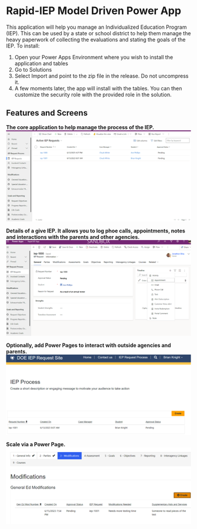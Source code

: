 # Rapid-IEP Model Driven Power App

This application will help you manage an Individualized Education Program (IEP). This can be used by a state or school district to help them manage the heavy paperwork of collecting the evaluations and stating the goals of the IEP. To install:

1. Open your Power Apps Environment where you wish to install the application and tables
2. Go to Solutions
3. Select Import and point to the zip file in the release. Do not uncompress it.
4. A few moments later, the app will install with the tables. You can then customize the security role with the provided role in the solution.
<h2>Features and Screens</h2>
<B>The core application to help manage the process of the IEP.</B>
<img src="https://github.com/Pragmatic-Works/Rapid-IEP/blob/main/Screenshots/mda.png"/>
<P>
<B>Details of a give IEP. It allows you to log phoe calls, appointments, notes and interactions with the parents and other agencies.</B>
<img src="https://github.com/Pragmatic-Works/Rapid-IEP/blob/main/Screenshots/mdaDetails.png"/>
<P>
<B>Optionally, add Power Pages to interact with outside agencies and parents.</B>
<img src="https://github.com/Pragmatic-Works/Rapid-IEP/blob/main/Screenshots/PowerPageList.png"/>
<P>
<B>Scale via a Power Page.</B>
<img src="https://github.com/Pragmatic-Works/Rapid-IEP/blob/main/Screenshots/PowerPage3.png"/>
<P>
  
